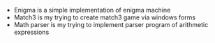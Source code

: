 * Enigma is a simple implementation of enigma machine
* Match3 is my trying to create match3 game via windows forms
* Math parser is my trying to implement parser program of arithmetic expressions
